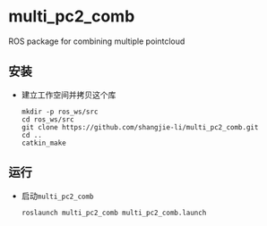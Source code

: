 # multi_pc2_comb

ROS package for combining multiple pointcloud

## 安装
 - 建立工作空间并拷贝这个库
   ```Shell
   mkdir -p ros_ws/src
   cd ros_ws/src
   git clone https://github.com/shangjie-li/multi_pc2_comb.git
   cd ..
   catkin_make
   ```

## 运行
 - 启动`multi_pc2_comb`
   ```Shell
   roslaunch multi_pc2_comb multi_pc2_comb.launch
   ```
